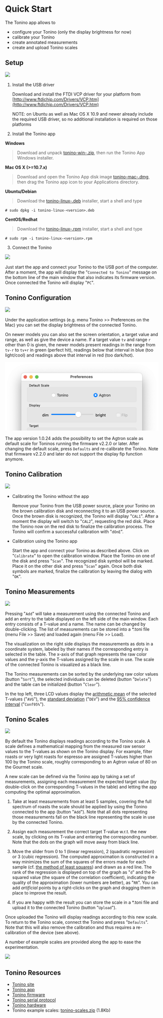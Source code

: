 Quick Start
========

The Tonino app allows to

- configure your Tonino (only the display brightness for now)
- calibrate your Tonino
- create annotated measurements
- create and upload Tonino scales


Setup
-------------------

![](installation.png?raw=true)


1. Install the USB driver

	Download and install the FTDI VCP driver for your platform from [http://www.ftdichip.com/Drivers/VCP.htm](http://www.ftdichip.com/Drivers/VCP.htm)

	NOTE: on Ubuntu as well as Mac OS X 10.9 and newer already include the required USB driver, so no additional installation is required on those platforms

2. Install the Tonino app

  **Windows**

> Download and unpack [tonino-win-<version>.zip](https://github.com/myTonino/Tonino-App/releases/latest), then run the Tonino App Windows installer.

  **Mac OS X (>=10.7.x)**

> Download and open the Tonino App disk image [tonino-mac-<version>.dmg](https://github.com/myTonino/Tonino-App/releases/latest), then drag the Tonino app icon to your Applications directory.

  **Ubuntu/Debian**

> Download the [tonino-linux-<version>.deb](https://github.com/myTonino/Tonino-App/releases/latest) installer, start a shell and type


 	# sudo dpkg -i tonino-linux-<version>.deb


  **CentOS/Redhat**

> Download the [tonino-linux-<version>.rpm](https://github.com/myTonino/Tonino-App/releases/latest) installer, start a shell and type


 	# sudo rpm -i tonino-linux-<version>.rpm


3. Connect the Tonino


![](connected.png?raw=true)

Just start the app and connect your Tonino to the USB port of the computer. After a moment, the app will display the "`Connected to Tonino`" message on the bottom line of the main window that also indicates its firmware version. Once connected the Tonino will display "`PC`".


Tonino Configuration
-------------------

![](display-brightness.png?raw=true)

Under the application settings (e.g. menu Tonino >> Preferences on the Mac) you can set the display brightness of the connected Tonino.

On newer models you can also set the screen orientation, a target value and range, as well as give the device a name. If a target value ```tv``` and range ```r``` other than 0 is given, the newer models present readings in the range from ```tv-r``` to ```tv+r``` in green (perfect hit), readings below that interval in blue (too light/cool) and readings above that interval in red (too dark/hot).

![](default-scale.png?raw=true)

The app version 1.0.24 adds the possibility to set the Agtron scale as default scale for Toninos running the firmware v2.2.0 or later. After changing the default scale, press `Defaults` and re-calibrate the Tonino. Note that firmware v2.2.0 and later do not support the display fip function anymore.


Tonino Calibration
-------------------

![](calibration.png?raw=true)

- Calibrating the Tonino without the app

	Remove your Tonino from the USB power source, place your Tonino on the brown calibration disk and reconnecting it to an USB power source. Once the brown disk is recognized, the Tonino will display "`CAL1`". After a moment the display will switch to "`CAL2`", requesting the red disk. Place the Tonino now on the red disk to finalize the calibration process. The Tonino will confirm a successful calibration with "`dOnE`".

- Calibration using the Tonino app

	Start the app and connect your Tonino as described above. Click on "`Calibrate`" to open the calibration window. Place the Tonino on one of the disk and press "`Scan`". The recognized disk symbol will be marked. Place it on the other disk and press "`Scan`" again. Once both disk symbols are marked, finalize the calibration by leaving the dialog with "`OK`".


Tonino Measurements
-------------------

![](measurements.png?raw=true)

Pressing "`Add`" will take a measurement using the connected Tonino and add an entry to the table displayed on the left side of the main window. Each entry consists of a T-value and a name. The name can be changed by double-clicking. The list of measurements can be stored into a *.toni file (menu File >> Save) and loaded again (menu File >> Load).

The visualization on the right side displays the measurements as dots in a coordinate system, labeled by their names if the corresponding entry is selected in the table. The x-axis of that graph represents the raw color values and the y-axis the T-values assigned by the scale in use. The scale of the connected Tonino is visualized as a black line.

The Tonino measurements can be sorted by the underlying raw color values (button "`Sort`"), the selected individuals can be deleted (button "`Delete`") and the table can be initialized (button "`Clear`").

In the top left, three LCD values display the [arithmetic mean](https://en.wikipedia.org/wiki/Arithmetic_mean) of the selected T-values ("`AVG`"), the [standard deviation](https://en.wikipedia.org/wiki/Standard_deviation) ("`DEV`") and the [95% confidence interval](https://en.wikipedia.org/wiki/Confidence_interval) ("`Conf95%`").


Tonino Scales
-------------------


![](scale.png?raw=true)

By default the Tonino displays readings according to the Tonino scale. A scale defines a mathematical mapping from the measured raw sensor values to the T-values as shown on the Tonino display. For example, filter roasts or very light roasts for espresso are assigned T-values higher than 100 by the Tonino scale, roughly corresponding to an Agtron value of 80 on the Gourmet scale.

A new scale can be defined via the Tonino app by taking a set of measurements, assigning each measurement the expected target value (by double-click on the corresponding T-values in the table) and letting the app computing the optimal approximation.

1. Take at least measurements from at least 5 samples, covering the full spectrum of roasts the scale should be applied by using the Tonino connected to the app (button "`Add`"). Note that all dots representing those measurements fall on the black line representing the scale in use by the connected Tonino.

2. Assign each measurement the correct target T-value w.r.t. the new scale, by clicking on its T-value and entering the corresponding number. Note that the dots on the graph will move away from black line.

3. Move the slider from 0 to 1 (linear regression), 2 (quadratic regression) or 3 (cubic regression). The computed approximation is constructed in a way minimizes the sum of the squares of the errors made for each sample (cf. [the method of least squares](https://en.wikipedia.org/wiki/Least_squares)) and drawn as a red line. The rank of the regression is displayed on top of the graph as "`d`" and the R-squared value (the square of the correlation coefficient), indicating the quality of the approximation (lower numbers are better), as "`RR`". You can add *artificial* points by a right-clicks on the graph and dragging them in place to improve the result.

4. If you are happy with the result you can store the scale in a *.toni file and upload it to the connected Tonino (button "`Upload`").

Once uploaded the Tonino will display readings according to this new scale. To return to the Tonino scale, connect the Tonino and press "`Defaults`". Note that this will also remove the calibration and thus requires a re-calibration of the device (see above).

A number of example scales are provided along the app to ease the experimentation.

![](example-scales.png?raw=true)


Tonino Resources
---------------
- [Tonino site](http://my-tonino.com)
- [Tonino app](https://github.com/myTonino/Tonino-App)
- [Tonino firmware](https://github.com/myTonino/Tonino-Firmware)
- [Tonino serial protocol](https://github.com/myTonino/Tonino-Firmware/blob/master/Tonino-Serial.md)
- [Tonino hardware](https://github.com/myTonino/Tonino-Hardware)
- Tonino example scales: [tonino-scales.zip](https://github.com/myTonino/Tonino-App/releases/download/v1.0.16/tonino-scales.zip)  (1.8Kb)
